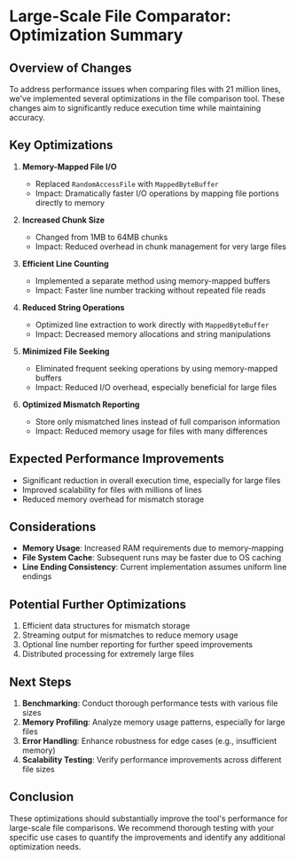# Large-Scale File Comparator: Optimization Summary

## Overview of Changes

To address performance issues when comparing files with 21 million lines, we've implemented several optimizations in the file comparison tool. These changes aim to significantly reduce execution time while maintaining accuracy.

## Key Optimizations

1. **Memory-Mapped File I/O**
    - Replaced `RandomAccessFile` with `MappedByteBuffer`
    - Impact: Dramatically faster I/O operations by mapping file portions directly to memory

2. **Increased Chunk Size**
    - Changed from 1MB to 64MB chunks
    - Impact: Reduced overhead in chunk management for very large files

3. **Efficient Line Counting**
    - Implemented a separate method using memory-mapped buffers
    - Impact: Faster line number tracking without repeated file reads

4. **Reduced String Operations**
    - Optimized line extraction to work directly with `MappedByteBuffer`
    - Impact: Decreased memory allocations and string manipulations

5. **Minimized File Seeking**
    - Eliminated frequent seeking operations by using memory-mapped buffers
    - Impact: Reduced I/O overhead, especially beneficial for large files

6. **Optimized Mismatch Reporting**
    - Store only mismatched lines instead of full comparison information
    - Impact: Reduced memory usage for files with many differences

## Expected Performance Improvements

- Significant reduction in overall execution time, especially for large files
- Improved scalability for files with millions of lines
- Reduced memory overhead for mismatch storage

## Considerations

- **Memory Usage**: Increased RAM requirements due to memory-mapping
- **File System Cache**: Subsequent runs may be faster due to OS caching
- **Line Ending Consistency**: Current implementation assumes uniform line endings

## Potential Further Optimizations

1. Efficient data structures for mismatch storage
2. Streaming output for mismatches to reduce memory usage
3. Optional line number reporting for further speed improvements
4. Distributed processing for extremely large files

## Next Steps

1. **Benchmarking**: Conduct thorough performance tests with various file sizes
2. **Memory Profiling**: Analyze memory usage patterns, especially for large files
3. **Error Handling**: Enhance robustness for edge cases (e.g., insufficient memory)
4. **Scalability Testing**: Verify performance improvements across different file sizes

## Conclusion

These optimizations should substantially improve the tool's performance for large-scale file comparisons. We recommend thorough testing with your specific use cases to quantify the improvements and identify any additional optimization needs.